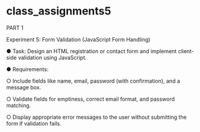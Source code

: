 # class_assignments5
PART 1

Experiment 5: Form Validation (JavaScript Form Handling)

● Task: Design an HTML registration or contact form and implement client-side validation
using JavaScript.

● Requirements:

○ Include fields like name, email, password (with confirmation), and a message box.

○ Validate fields for emptiness, correct email format, and password matching.

○ Display appropriate error messages to the user without submitting the form if validation fails.

